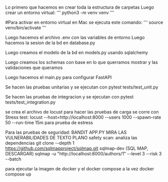 Lo primero que hacemos en crear toda la estructura de carpetas
Luego crear un entorno virtual:
'''
python3 -m venv venv
'''

#Para activar en entorno virtual en Mac se ejecuta este comando:
'''
source venv/bin/activate
'''

Luego hacemos el archivo .env con las variables de entorno
Luego hacemos la sesion de la bd en database.py

Luego creamos el modelo de la bd en models.py usando sqlalchemy

Luego creamos los schemas con base en lo que querramos mostrar y las validaciones que queramos

Luego hacemos el main.py para configurar FastAPI

Se hacen las pruebas unitarias y se ejecutan con pytest tests/test_unit.py

Se hacen las pruebas de integracion y se ejecutan con pytest tests/test_integration.py

se crea el archivo de locust para hacer las pruebas de carga 
se corre con Stress test: locust --host=http://localhost:8000 --users 1000 --spawn-rate 50 --run-time 15m para prueba de estress

Para las pruebas de seguridad: 
BANDIT APP.PY MIRA LAS VULNERABILIDADES DE TEXTO PLANO
safety scan: analiza las dependencias
git clone --depth 1 https://github.com/sqlmapproject/sqlmap.git sqlmap-dev (SQL MAP, DESCARGAR)
sqlmap -u "http://localhost:8000/authors/1" --level 3 --risk 3 --batch

para ejecutar la imagen de docker y el docker compose a la vez docker compose up